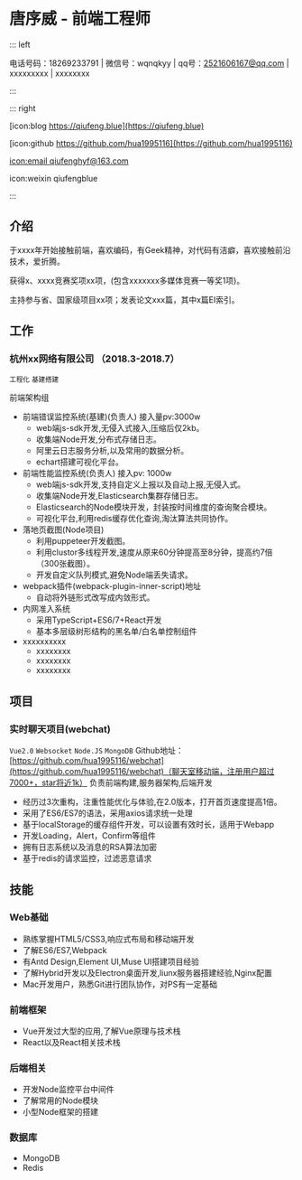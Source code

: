 
​    
# 唐序威 - 前端工程师

::: left

电话号码：18269233791 | 微信号：wqnqkyy | qq号：2521606167@qq.com | xxxxxxxxx | xxxxxxxx



:::

::: right



[icon:blog https://qiufeng.blue](https://qiufeng.blue)

[icon:github https://github.com/hua1995116](https://github.com/hua1995116)

[icon:email qiufenghyf@163.com](mailto:qiufenghyf@163.com)

icon:weixin qiufengblue


:::

## 介绍

于xxxx年开始接触前端，喜欢编码，有Geek精神，对代码有洁癖，喜欢接触前沿技术，爱折腾。

获得x、xxxx竞赛奖项xx项，(包含xxxxxxx多媒体竞赛一等奖1项)。

主持参与省、国家级项目xx项；发表论文xxx篇，其中x篇EI索引。

## 工作

### 杭州xx网络有限公司 （2018.3-2018.7）
`工程化` `基建搭建`

前端架构组

- 前端错误监控系统(基建)(负责人) 接入量pv:3000w
  - web端js-sdk开发,无侵入式接入,压缩后仅2kb。
  - 收集端Node开发,分布式存储日志。
  - 阿里云日志服务分析,以及常用的数据分析。
  - echart搭建可视化平台。
- 前端性能监控系统(负责人) 接入pv: 1000w
  - web端js-sdk开发,支持自定义上报以及自动上报,无侵入式。
  - 收集端Node开发,Elasticsearch集群存储日志。
  - Elasticsearch的Node模块开发，封装按时间维度的查询聚合模块。
  - 可视化平台,利用redis缓存优化查询,淘汰算法共同协作。
- 落地页截图(Node项目)
  - 利用puppeteer开发截图。
  - 利用clustor多线程开发,速度从原来60分钟提高至8分钟，提高约7倍（300张截图）。
  - 开发自定义队列模式,避免Node端丢失请求。
- webpack插件(webpack-plugin-inner-script)地址
  - 自动将外链形式改写成内敛形式。
- 内网准入系统
  - 采用TypeScript+ES6/7+React开发
  - 基本多层级树形结构的黑名单/白名单控制组件
- xxxxxxxxxx
  - xxxxxxxx
  - xxxxxxxx
  - xxxxxxxx
  


## 项目

### 实时聊天项目(webchat)
`Vue2.0` `Websocket` `Node.JS` `MongoDB`
Github地址：[https://github.com/hua1995116/webchat](https://github.com/hua1995116/webchat)（聊天室移动端，注册用户超过7000+，star将近1k）
负责前端构建,服务器架构,后端开发

- 经历过3次重构，注重性能优化与体验,在2.0版本，打开首页速度提高1倍。
- 采用了ES6/ES7的语法，采用axios请求统一处理
- 基于localStorage的缓存组件开发，可以设置有效时长，适用于Webapp
- 开发Loading，Alert，Confirm等组件
- 拥有日志系统以及消息的RSA算法加密
- 基于redis的请求监控，过滤恶意请求


## 技能
### Web基础

- 熟练掌握HTML5/CSS3,响应式布局和移动端开发
- 了解ES6/ES7,Webpack
- 有Antd Design,Element UI,Muse UI搭建项目经验
- 了解Hybrid开发以及Electron桌面开发,liunx服务器搭建经验,Nginx配置
- Mac开发用户，熟悉Git进行团队协作，对PS有一定基础

### 前端框架
- Vue开发过大型的应用,了解Vue原理与技术栈
- React以及React相关技术栈

### 后端相关
- 开发Node监控平台中间件
- 了解常用的Node模块
- 小型Node框架的搭建

### 数据库
- MongoDB
- Redis

